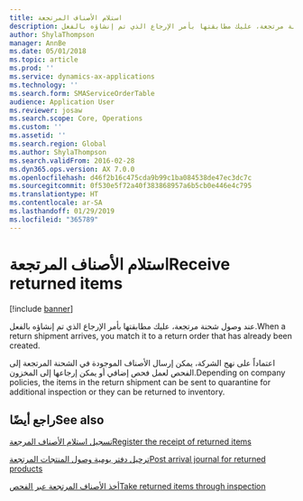 ```yaml
---
title: استلام الأصناف المرتجعة
description: عند وصول شحنة مرتجعة، عليك مطابقتها بأمر الإرجاع الذي تم إنشاؤه بالفعل.
author: ShylaThompson
manager: AnnBe
ms.date: 05/01/2018
ms.topic: article
ms.prod: ''
ms.service: dynamics-ax-applications
ms.technology: ''
ms.search.form: SMAServiceOrderTable
audience: Application User
ms.reviewer: josaw
ms.search.scope: Core, Operations
ms.custom: ''
ms.assetid: ''
ms.search.region: Global
ms.author: ShylaThompson
ms.search.validFrom: 2016-02-28
ms.dyn365.ops.version: AX 7.0.0
ms.openlocfilehash: d46f2b16c475cda9b99c1ba084538de47ec3dc7c
ms.sourcegitcommit: 0f530e5f72a40f383868957a6b5cb0e446e4c795
ms.translationtype: HT
ms.contentlocale: ar-SA
ms.lasthandoff: 01/29/2019
ms.locfileid: "365789"
---
```

# <a name="receive-returned-items"></a><span data-ttu-id="87758-103">استلام الأصناف المرتجعة</span><span class="sxs-lookup"><span data-stu-id="87758-103">Receive returned items</span></span> 

[!include [banner](../includes/banner.md)]


<span data-ttu-id="87758-104">عند وصول شحنة مرتجعة، عليك مطابقتها بأمر الإرجاع الذي تم إنشاؤه بالفعل.</span><span class="sxs-lookup"><span data-stu-id="87758-104">When a return shipment arrives, you match it to a return order that has already been created.</span></span>

<span data-ttu-id="87758-105">اعتماداً على نهج الشركة، يمكن إرسال الأصناف الموجودة في الشحنة المرتجعة إلى الفحص لعمل فحص إضافي أو يمكن إرجاعها إلى المخزون.</span><span class="sxs-lookup"><span data-stu-id="87758-105">Depending on company policies, the items in the return shipment can be sent to quarantine for additional inspection or they can be returned to inventory.</span></span>

## <a name="see-also"></a><span data-ttu-id="87758-106">راجع أيضًا</span><span class="sxs-lookup"><span data-stu-id="87758-106">See also</span></span>

[<span data-ttu-id="87758-107">تسجيل استلام الأصناف المرجعة</span><span class="sxs-lookup"><span data-stu-id="87758-107">Register the receipt of returned items</span></span>](register-the-receipt-of-returned-items.md)

[<span data-ttu-id="87758-108">ترحيل دفتر يومية وصول المنتجات المرتجعة</span><span class="sxs-lookup"><span data-stu-id="87758-108">Post arrival journal for returned products</span></span>](post-arrival-journal-for-returned-products.md)

[<span data-ttu-id="87758-109">أخذ الأصناف المرتجعة عبر الفحص</span><span class="sxs-lookup"><span data-stu-id="87758-109">Take returned items through inspection</span></span>](take-returned-items-through-inspection.md)

  


